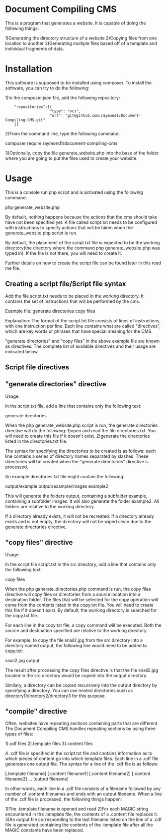 # Document Compiling CMS
This is a program that generates a website. It is capable of doing the following things:

1)Generating the directory structure of a website
2)Copying files from one location to another
3)Generating multiple files based off of a template and individual fragments of data.

# Installation

This software is supposed to be installed using composer. To install the software, you can try to do the following:

1)In the composer.json file, add the following repository:

        "repositories":[{
                        "type": "vcs",
                        "url": "git@github.com:raymond1/Document-Compiling-CMS.git"
        }]
    
2)From the command line, type the following command:

composer require raymond1/document-compiling-cms

3)Optionally, copy the file generate_website.php into the base of the folder where you are going to put the files used to create your website.

# Usage
This is a console run php script and is activated using the following command:

php generate_website.php

By default, nothing happens because the actions that the cms should take have not been specified yet. A file called script.txt needs to be configured with instructions to specify actions that will be taken when the generate_website.php script is run.

By default, the placement of the script.txt file is expected to be the working directory(the directory where the command php generate_website.php was typed in). If the file is not there, you will need to create it.

Further details on how to create the script file can be found later in this read me file.

## Creating a script file/Script file syntax

Add the file script.txt needs to be placed in the working directory. It contains the set of instructions that will be performed by the cms.

Example file:
generate directories
copy files

Explanation:
The format of the script.txt file consists of lines of instructions, with one instruction per line. Each line contains what are called "directives", which are key words or phrases that have special meaning for the CMS.

"generate directories" and "copy files" in the above example file are known as directives. The complete list of available directives and their usage are indicated below.

## Script file directives

## "generate directories" directive

Usage:

In the script.txt file, add a line that contains only the following text:

generate directories

When the php generate_website.php script is run, the generate directories directive will do the following:
1)open and read the file directories.txt. You will need to create this file if it doesn't exist.
2)generate the directories listed in the directories.txt file.

The syntax for specifying the directories to be created is as follows: each line contains a series of directory names separated by slashes. These directories will be created when the "generate directories" directive is processed.

An example directories.txt file might contain the following:

output/example
output/example/images
example2

This will generate the folders output, containing a subfolder example, containing a subfolder images. It will also generate the folder example2. All folders are relative to the working directory.

If a directory already exists, it will not be recreated. If a directory already exists and is not empty, the directory will not be wiped clean due to the generate directories directive.

## "copy files" directive

Usage:

In the script file script.txt in the src directory, add a line that contains only the following text:

copy files

When the php generate_directories.php command is run, the copy files directive will copy files or directories from a source location into a destination folder. The files that will be selected for the copy operation will come from the contents listed in the copy.txt file. You will need to create this file if it doesn't exist. By default, the working directory is searched for the copy.txt file.

For each line in the copy.txt file, a copy command will be executed. Both the source and destination specified are relative to the working directory.

For example, to copy the file snail2.jpg from the src directory into a directory named output, the following line would need to be added to copy.txt:

snail2.jpg output

The result after processing the copy files directive is that the file snail2.jpg located in the src directory would be copied into the output directory.

Similary, a directory can be copied recursively into the output directory by specifying a directory. You can use nested directories such as directory1/directory2/directory3 for this purpose.

## "compile" directive

Often, websites have repeating sections containing parts that are different. The Document Compiling CMS handles repeating sections by using three types of files:

1).cdf files
2).template files
3).content files

A .cdf file is specified in the script.txt file and cnotains information as to which pieces of content go into which template files. Each line in a .cdf file generates one output file. The syntax for a line of the .cdf file is as follows:

[.template filename] [.content filename1] [.content filename2] [.content filename3] ... [output filename]

In other words, each line in a .cdf file consists of a filename followed by any number of .content filenames and ends with an output filename. When a line of the .cdf file is processed, the following things happen:

1)The .template filename is opened and read
2)For each MAGIC string encountered in the .template file, the contents of a .content file replaces it.
3)An output file corresponding to the last filename listed on the line of a .cdf file is generated containing the contents of the .template file after all the MAGIC constants have been replaced.
